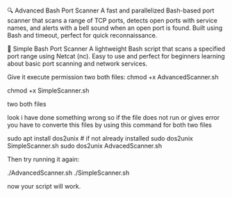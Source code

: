 🔍 Advanced Bash Port Scanner
A fast and parallelized Bash-based port scanner that scans a range of TCP ports, detects open ports with service names, and alerts with a bell sound when an open port is found. Built using Bash and timeout, perfect for quick reconnaissance.

🧪 Simple Bash Port Scanner
A lightweight Bash script that scans a specified port range using Netcat (nc). Easy to use and perfect for beginners learning about basic port scanning and network services.

Give it execute permission two both files:
chmod +x AdvancedScanner.sh

chmod +x SimpleScanner.sh

two both files

look i have done something wrong so if the file does not run or gives error you have to converte this files by using this command for both two files

sudo apt install dos2unix  # if not already installed
sudo dos2unix SimpleScanner.sh
sudo dos2unix AdvacedScanner.sh

Then try running it again:

./AdvancedScanner.sh
./SimpleScanner.sh

now your script will work.
